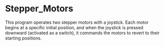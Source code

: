 # Stepper_Motors
This program operates two stepper motors with a joystick. Each motor begins at a specific initial position, and when the joystick is pressed downward (activated as a switch), it commands the motors to revert to their starting positions.
